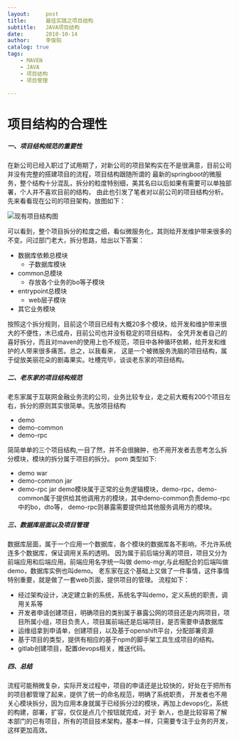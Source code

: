 ```yaml
---
layout:     post
title:      最佳实践之项目结构
subtitle:   JAVA项目结构
date:       2018-10-14
author:     李俊阳
catalog: true
tags:
    - MAVEN
    - JAVA
    - 项目结构
    - 项目管理
  
---
```

# 项目结构的合理性

##### 一、项目结构规范的重要性

在新公司已经入职过了试用期了，对新公司的项目架构实在不是很满意，目前公司并没有完整的搭建项目的流程，项目结构跟随所谓的
最新的springboot的微服务，整个结构十分混乱，拆分的粒度特别细，美其名曰以后如果有需要可以单独部署，个人并不喜欢目前的结构，
由此也引发了笔者对以前公司的项目结构分析。
先来看看现在公司的项目架构，放图如下：

![现有项目结构图](https://JuyLee.github.io/img/20181014/C01项目结构图.png)

 可以看到，整个项目拆分的粒度之细，看似微服务化，其则给开发维护带来很多的不变。问过部门老大，拆分思路，给出以下答案：
 * 数据库依赖总模块
    * 子数据库模块
 * common总模块
    * 存放各个业务的bo等子模块
 * entrypoint总模块
    * web层子模块
 * 其它业务模块
 
 按照这个拆分规则，目前这个项目已经有大概20多个模块，给开发和维护带来很大的不便性，木已成舟，目前公司也并没有稳定的项目结构，
 全凭开发者自己的喜好拆分，而且对maven的使用上也不规范，项目中各种循环依赖，给开发和维护的人带来很多痛苦。总之，以我看来，
 这是一个被微服务洗脑的项目结构，属于绽放美丽花朵的剧毒果实。吐槽完毕，谈谈老东家的项目结构。


##### 二、老东家的项目结构规范

老东家属于互联网金融业务流的公司，业务比较专业，走之前大概有200个项目左右，拆分的原则其实很简单。先放项目结构
* demo
* demo-common
* demo-rpc

简简单单的三个项目结构,一目了然，并不会很臃肿，也不用开发者去思考怎么拆分模块，模块的拆分属于项目的拆分。
pom 类型如下:
* demo war
* demo-common jar
* demo-rpc jar
demo模块属于正常的业务逻辑模块，demo-rpc，demo-common属于提供给其他调用方的模块，其中demo-common负责demo-rpc中的bo，dto等，
demo-rpc则暴露需要提供给其他服务调用方的模块。

##### 三、数据库层面以及项目管理

数据库层面，属于一个应用一个数据库，各个模块的数据库各不影响，不允许系统连多个数据库，保证调用关系的透明。
因为属于前后端分离的项目，项目又分为前端应用和后端应用。前端应用名字统一叫做 demo-mgr,与此相配合的后端叫做demo，数据库实例也叫demo。
老东家在这个基础上又做了一件事情，这件事情特别重要，就是做了一套web页面，提供项目的管理。
流程如下：
* 经过架构设计，决定建立新的系统，系统名字叫demo，定义系统的职责，调用关系等
* 开发者申请创建项目，明确项目的类别属于暴露公网的项目还是内网项目，项目所属小组，项目负责人，项目属前端还是后端项目，是否需要申请数据库
* 运维组拿到申请单，创建项目，以及基于openshift平台，分配部署资源
* 基于项目的类型，提供有相应的基于npm的脚手架工具生成项目的结构。
* gitlab创建项目，配置devops相关，推送代码。

##### 四、总结

流程可能稍微复杂，实际开发过程中，项目的申请还是比较快的，好处在于把所有的项目都管理了起来，提供了统一的命名规范，明确了系统职责，
开发者也不用关心模块拆分，因为应用本身就属于已经拆分过的模块，再加上devops化，系统的构建，部署，扩容，仅仅是点几个按钮就完成，对于
新人，也是比较容易了解本部门的已有项目，所有的项目技术架构，基本一样，只需要专注于业务的开发，这样更加高效。
    


